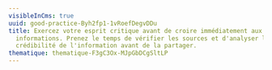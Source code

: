 ```yaml
---
visibleInCms: true
uuid: good-practice-Byh2fp1-1vRoefDegvDDu
title: Exercez votre esprit critique avant de croire immédiatement aux
  informations. Prenez le temps de vérifier les sources et d'analyser la
  crédibilité de l'information avant de la partager.
thematique: thematique-F3gC3Ox-MJpGbDCgSltLP
---
```

